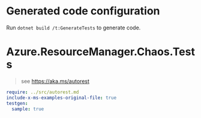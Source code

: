 # Generated code configuration

Run `dotnet build /t:GenerateTests` to generate code.

# Azure.ResourceManager.Chaos.Tests

> see https://aka.ms/autorest
``` yaml
require: ../src/autorest.md
include-x-ms-examples-original-file: true
testgen:
  sample: true
```
